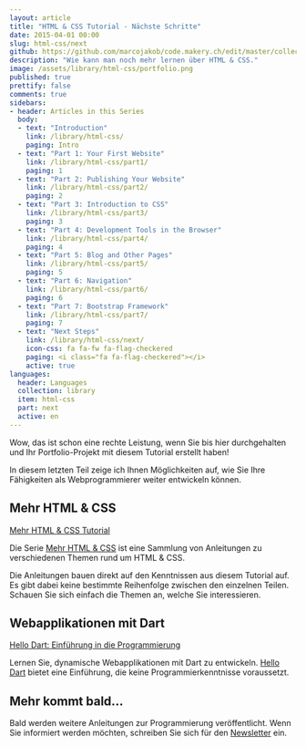 ```yaml
---
layout: article
title: "HTML & CSS Tutorial - Nächste Schritte"
date: 2015-04-01 00:00
slug: html-css/next
github: https://github.com/marcojakob/code.makery.ch/edit/master/collections/library/html-css-en-next.md
description: "Wie kann man noch mehr lernen über HTML & CSS."
image: /assets/library/html-css/portfolio.png
published: true
prettify: false
comments: true
sidebars:
- header: Articles in this Series
  body:
  - text: "Introduction"
    link: /library/html-css/
    paging: Intro
  - text: "Part 1: Your First Website"
    link: /library/html-css/part1/
    paging: 1
  - text: "Part 2: Publishing Your Website"
    link: /library/html-css/part2/
    paging: 2
  - text: "Part 3: Introduction to CSS"
    link: /library/html-css/part3/
    paging: 3
  - text: "Part 4: Development Tools in the Browser"
    link: /library/html-css/part4/
    paging: 4
  - text: "Part 5: Blog and Other Pages"
    link: /library/html-css/part5/
    paging: 5
  - text: "Part 6: Navigation"
    link: /library/html-css/part6/
    paging: 6
  - text: "Part 7: Bootstrap Framework"
    link: /library/html-css/part7/
    paging: 7
  - text: "Next Steps"
    link: /library/html-css/next/
    icon-css: fa fa-fw fa-flag-checkered
    paging: <i class="fa fa-flag-checkered"></i>
    active: true
languages: 
  header: Languages
  collection: library
  item: html-css
  part: next
  active: en
---
```


Wow, das ist schon eine rechte Leistung, wenn Sie bis hier durchgehalten und Ihr Portfolio-Projekt mit diesem Tutorial erstellt haben!

In diesem letzten Teil zeige ich Ihnen Möglichkeiten auf, wie Sie Ihre Fähigkeiten als Webprogrammierer weiter entwickeln können.


## Mehr HTML & CSS

<a href="/library/more-html-css/de/" class="btn btn-warning"><i class="fa fa-hand-o-right"></i> Mehr HTML &amp; CSS Tutorial</a>

Die Serie [Mehr HTML & CSS](/library/more-html-css/de/) ist eine Sammlung von Anleitungen zu verschiedenen Themen rund um HTML & CSS. 

Die Anleitungen bauen direkt auf den Kenntnissen aus diesem Tutorial auf. Es gibt dabei keine bestimmte Reihenfolge zwischen den einzelnen Teilen. Schauen Sie sich einfach die Themen an, welche Sie interessieren.


## Webapplikationen mit Dart

<a href="/library/hello-dart/de/" class="btn btn-warning"><i class="fa fa-hand-o-right"></i> Hello Dart: Einführung in die Programmierung</a>

Lernen Sie, dynamische Webapplikationen mit Dart zu entwickeln. [Hello Dart](/library/hello-dart/de/) bietet eine Einführung, die keine Programmierkenntnisse voraussetzt.


## Mehr kommt bald...

Bald werden weitere Anleitungen zur Programmierung veröffentlicht. Wenn Sie informiert werden möchten, schreiben Sie sich für den [Newsletter](https://tinyletter.com/codemakery) ein.